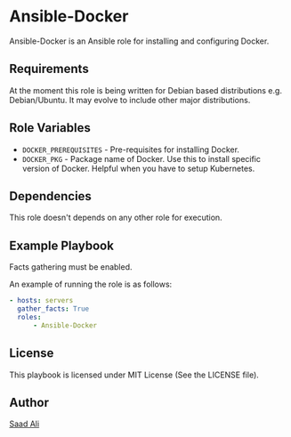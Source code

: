 # **Ansible-Docker**

Ansible-Docker is an Ansible role for installing and configuring Docker.

## **Requirements**

At the moment this role is being written for Debian based distributions e.g. Debian/Ubuntu. It may evolve to include other major distributions.

## **Role Variables**

  - `DOCKER_PREREQUISITES` - Pre-requisites for installing Docker.
  - `DOCKER_PKG` - Package name of Docker. Use this to install specific version of Docker. Helpful when you have to setup Kubernetes.

## **Dependencies**

This role doesn't depends on any other role for execution.

## **Example Playbook**

Facts gathering must be enabled.

An example of running the role is as follows:
```yaml
- hosts: servers
  gather_facts: True
  roles:
      - Ansible-Docker
```

## **License**

This playbook is licensed under MIT License (See the LICENSE file).

## **Author**

[Saad Ali](https://github.com/nixknight)
